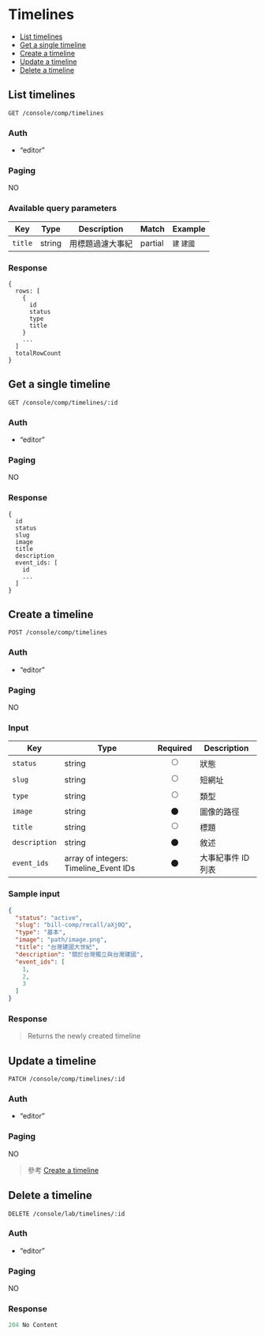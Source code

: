 # Timelines

- [List timelines](#list-timelines)
- [Get a single timeline](#get-a-single-timeline)
- [Create a timeline](#create-a-timeline)
- [Update a timeline](#update-a-timeline)
- [Delete a timeline](#delete-a-timeline)

## List timelines
```
GET /console/comp/timelines
```

### Auth
- “editor”

### Paging
NO

### Available query parameters

| Key | Type | Description | Match | Example |
| --- | --- | --- | --- | --- |
| `title` | string | 用標題過濾大事紀 | partial | `建` `建國` |

### Response
```
{
  rows: [
    {
      id
      status
      type
      title
    }
    ...
  ]
  totalRowCount
}
```

## Get a single timeline
```
GET /console/comp/timelines/:id
```

### Auth
- “editor”

### Paging
NO

### Response
```
{
  id
  status
  slug
  image
  title
  description
  event_ids: [
    id
    ...
  ]
}
```

## Create a timeline
```
POST /console/comp/timelines
```

### Auth
- “editor”

### Paging
NO

### Input

| Key | Type | Required | Description |
| --- | --- | :---: | --- |
| `status` | string | 🌕 | 狀態 |
| `slug` | string | 🌕 | 短網址 |
| `type` | string | 🌕 | 類型 |
| `image` | string | 🌑 | 圖像的路徑 |
| `title` | string | 🌕 | 標題 |
| `description` | string | 🌑 | 敘述 |
| `event_ids` | array of integers: Timeline_Event IDs | 🌑 | 大事紀事件 ID 列表 |

### Sample input
```json
{
  "status": "active",
  "slug": "bill-comp/recall/aXj0Q",
  "type": "基本",
  "image": "path/image.png",
  "title": "台灣建國大世紀",
  "description": "關於台灣獨立與台灣建國",
  "event_ids": [
    1,
    2,
    3
  ]
}
```

### Response
> Returns the newly created timeline

## Update a timeline
```
PATCH /console/comp/timelines/:id
```

### Auth
- “editor”

### Paging
NO

> 參考 [Create a timeline](#create-a-timeline)

## Delete a timeline
```
DELETE /console/lab/timelines/:id
```

### Auth
- “editor”

### Paging
NO

### Response
```javascript
204 No Content
```
